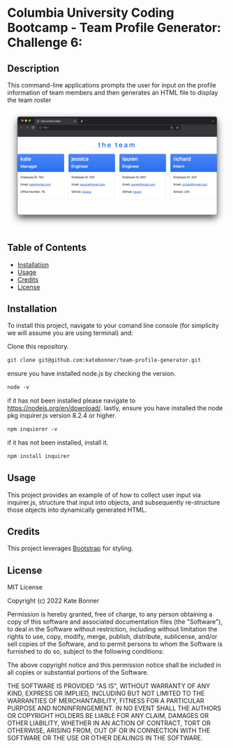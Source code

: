 # Columbia University Coding Bootcamp - Team Profile Generator: Challenge 6: 

## Description

This command-line applications prompts the user for input on the profile information of team members and then generates an HTML file to display the team roster

![team dashboard](./assets/team.png)

## Table of Contents 

* [Installation](#installation)
* [Usage](#usage)
* [Credits](#credits)
* [License](#license)


## Installation

To install this project, navigate to your comand line console (for simplicity we will assume you are using terminal) and:

Clone this repository.
```md
git clone git@github.com:katebonner/team-profile-generator.git
```
ensure you have installed node.js by checking the version.
```md
node -v
```
if it has not been installed please navigate to https://nodejs.org/en/download/. lastly, ensure you have installed the node pkg inquirer.js version 8.2.4 or higher.
```md
npm inquierer -v
```
if it has not been installed, install it.
```md
npm install inquirer
```


## Usage

This project provides an example of of how to collect user input via inquirer.js, structure that input into objects, and subsequently re-structure those objects into dynamically generated HTML. 

## Credits

This project leverages [Bootstrap](https://getbootstrap.com/) for styling.


## License

MIT License

Copyright (c) 2022 Kate Bonner

Permission is hereby granted, free of charge, to any person obtaining a copy
of this software and associated documentation files (the "Software"), to deal
in the Software without restriction, including without limitation the rights
to use, copy, modify, merge, publish, distribute, sublicense, and/or sell
copies of the Software, and to permit persons to whom the Software is
furnished to do so, subject to the following conditions:

The above copyright notice and this permission notice shall be included in all
copies or substantial portions of the Software.

THE SOFTWARE IS PROVIDED "AS IS", WITHOUT WARRANTY OF ANY KIND, EXPRESS OR
IMPLIED, INCLUDING BUT NOT LIMITED TO THE WARRANTIES OF MERCHANTABILITY,
FITNESS FOR A PARTICULAR PURPOSE AND NONINFRINGEMENT. IN NO EVENT SHALL THE
AUTHORS OR COPYRIGHT HOLDERS BE LIABLE FOR ANY CLAIM, DAMAGES OR OTHER
LIABILITY, WHETHER IN AN ACTION OF CONTRACT, TORT OR OTHERWISE, ARISING FROM,
OUT OF OR IN CONNECTION WITH THE SOFTWARE OR THE USE OR OTHER DEALINGS IN THE
SOFTWARE.
